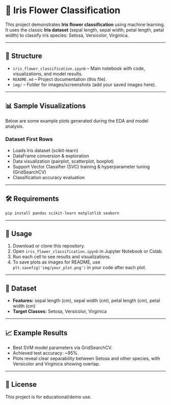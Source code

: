 # 🌸 Iris Flower Classification

This project demonstrates **Iris flower classification** using machine learning. It uses the classic **Iris dataset** (sepal length, sepal width, petal length, petal width) to classify iris species: Setosa, Versicolor, Virginica.

***

## 📂 Structure

- `iris_flower_classification.ipynb` – Main notebook with code, visualizations, and model results.
- `README.md` – Project documentation (this file).
- `img/` – Folder for images/screenshots (add your saved images here).

***

## 📊 Sample Visualizations

Below are some example plots generated during the EDA and model analysis.

### Dataset First Rows

- Loads Iris dataset (scikit-learn)
- DataFrame conversion & exploration
- Data visualization (pairplot, scatterplot, boxplot)
- Support Vector Classifier (SVC) training & hyperparameter tuning (GridSearchCV)
- Classification accuracy evaluation

***

## 🛠️ Requirements

```bash
pip install pandas scikit-learn matplotlib seaborn
```

***

## 🚀 Usage

1. Download or clone this repository.
2. Open `iris_flower_classification.ipynb` in Jupyter Notebook or Colab.
3. Run each cell to see results and visualizations.
4. To save plots as images for README, use `plt.savefig('img/your_plot.png')` in your code after each plot.

***

## 📑 Dataset

- **Features:** sepal length (cm), sepal width (cm), petal length (cm), petal width (cm)
- **Target Classes:** Setosa, Versicolor, Virginica

***

## 📈 Example Results

- Best SVM model parameters via GridSearchCV.
- Achieved test accuracy: ~95%.
- Plots reveal clear separability between Setosa and other species, with Versicolor and Virginica showing overlap.

***


## 📜 License

This project is for educational/demo use.

